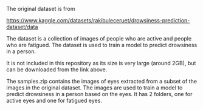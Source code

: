 The original dataset is from

https://www.kaggle.com/datasets/rakibuleceruet/drowsiness-prediction-dataset/data

The dataset is a collection of images of people who are active and people who are fatigued. The dataset is used to train a model to predict drowsiness in a person.

It is not included in this repository as its size is very large (around 2GB), but can be downloaded from the link above.

The samples.zip contains the images of eyes extracted from a subset of the images in the original dataset. The images are used to train a model to predict drowsiness in a person based on the eyes. It has 2 folders, one for active eyes and one for fatigued eyes.